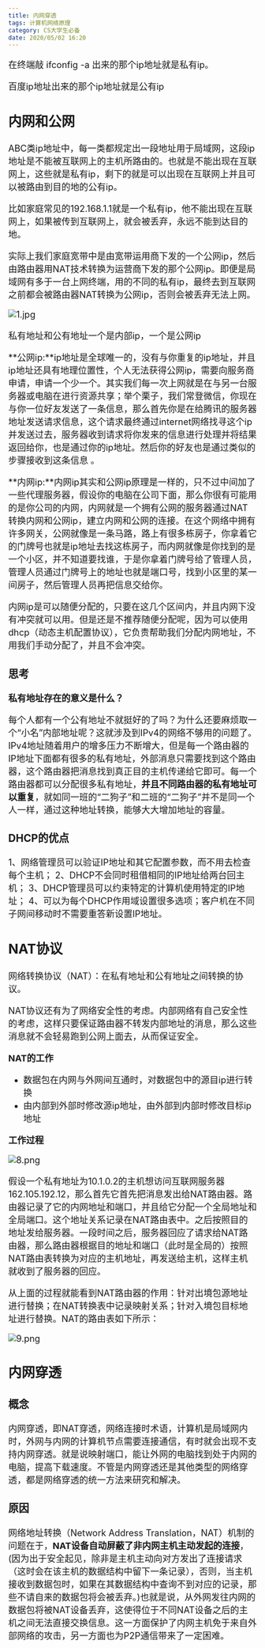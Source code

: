 ```yaml
---
title: 内网穿透
tags: 计算机网络原理
category: CS大学生必备
date: 2020/05/02 16:20
---
```


<font size=4>

在终端敲 ifconfig -a 出来的那个ip地址就是私有ip。

百度ip地址出来的那个ip地址就是公有ip

<!--more-->

## 内网和公网

​        ABC类ip地址中，每一类都规定出一段地址用于局域网，这段ip地址是不能被互联网上的主机所路由的。也就是不能出现在互联网上，这些就是私有ip，剩下的就是可以出现在互联网上并且可以被路由到目的地的公有ip。

​        比如家庭常见的192.168.1.1就是一个私有ip，他不能出现在互联网上，如果被传到互联网上，就会被丢弃，永远不能到达目的地。

实际上我们家庭宽带中是由宽带运用商下发的一个公网ip，然后由路由器用NAT技术转换为运营商下发的那个公网ip。即便是局域网有多于一台上网终端，用的不同的私有ip，最终去到互联网之前都会被路由器NAT转换为公网ip，否则会被丢弃无法上网。

![1.jpg](https://i.loli.net/2020/05/02/8LTwBYrR2gGpnxa.jpg)

私有地址和公有地址一个是内部ip，一个是公网ip

**公网ip:**ip地址是全球唯一的，没有与你重复的ip地址，并且ip地址还具有地理位置性，个人无法获得公网ip，需要向服务商申请，申请一个少一个。其实我们每一次上网就是在与另一台服务器或电脑在进行资源共享；举个栗子，我们常登微信，你现在与你一位好友发送了一条信息，那么首先你是在给腾讯的服务器地址发送请求信息，这个请求最终通过internet网络找寻这个ip并发送过去，服务器收到请求将你发来的信息进行处理并将结果返回给你，也是通过你的ip地址。然后你的好友也是通过类似的步骤接收到这条信息 。

**内网ip:**内网ip其实和公网ip原理是一样的，只不过中间加了一些代理服务器，假设你的电脑在公司下面，那么你很有可能用的是你公司的内网，内网就是一个拥有公网的服务器通过NAT转换内网和公网ip，建立内网和公网的连接。在这个网络中拥有许多网关，公网就像是一条马路，路上有很多栋房子，你拿着它的门牌号也就是ip地址去找这栋房子，而内网就像是你找到的是一个小区，并不知道要找谁，于是你拿着门牌号给了管理人员，管理人员通过门牌号上的地址也就是端口号，找到小区里的某一间房子，然后管理人员再把信息交给你。 

内网ip是可以随便分配的，只要在这几个区间内，并且内网下没有冲突就可以用。但是还是不推荐随便分配呢，因为可以使用dhcp（动态主机配置协议），它负责帮助我们分配内网地址，不用我们手动分配了，并且不会冲突。

### 思考

**私有地址存在的意义是什么？**

 每个人都有一个公有地址不就挺好的了吗？为什么还要麻烦取一个“小名”内部地址呢？这就涉及到IPv4的网络不够用的问题了。IPv4地址随着用户的增多压力不断增大，但是每一个路由器的IP地址下面都有很多的私有地址，外部消息只需要找到这个路由器，这个路由器把消息找到真正目的主机传递给它即可。每一个路由器都可以分配很多私有地址，**并且不同路由器的私有地址可以重复**，就如同一班的“二狗子”和二班的“二狗子”并不是同一个人一样，通过这种地址转换，能够大大增加地址的容量。

### DHCP的优点

1、网络管理员可以验证IP地址和其它配置参数，而不用去检查每个主机；
2、DHCP不会同时租借相同的IP地址给两台回主机；
3、DHCP管理员可以约束特定的计算机使用特定的IP地址；
4、可以为每个DHCP作用域设置很多选项；客户机在不同子网间移动时不需要重答新设置IP地址。

## NAT协议

网络转换协议（NAT）：在私有地址和公有地址之间转换的协议。

NAT协议还有为了网络安全性的考虑。内部网络有自己安全性的考虑，这样只要保证路由器不转发内部地址的消息，那么这些消息就不会轻易跑到公网上面去，从而保证安全。

**NAT的工作**

- 数据包在内网与外网间互通时，对数据包中的源目ip进行转换
- 由内部到外部时修改源ip地址，由外部到内部时修改目标ip地址

**工作过程**

![8.png](https://i.loli.net/2020/05/02/T6HGsxA9RlYVu8B.png)

 假设一个私有地址为10.1.0.2的主机想访问互联网服务器162.105.192.12，那么首先它首先把消息发出给NAT路由器。路由器记录了它的内网地址和端口，并且给它分配一个全局地址和全局端口。这个地址关系记录在NAT路由表中。之后按照目的地址发给服务器。一段时间之后，服务器回应了请求给NAT路由器，那么路由器根据目的地址和端口（此时是全局的）按照NAT路由表转换为对应的主机地址，再发送给主机，这样主机就收到了服务器的回应。

​    从上面的过程就能看到NAT路由器的作用：针对出境包源地址进行替换；在NAT转换表中记录映射关系；针对入境包目标地址进行替换。NAT的路由表如下所示：

![9.png](https://i.loli.net/2020/05/02/o7j8nhVKT6NzLHq.png)

## 内网穿透

### 概念

内网穿透，即NAT穿透，网络连接时术语，计算机是局域网内时，外网与内网的计算机节点需要连接通信，有时就会出现不支持内网穿透。就是说映射端口，能让外网的电脑找到处于内网的电脑，提高下载速度。不管是内网穿透还是其他类型的网络穿透，都是网络穿透的统一方法来研究和解决。

### 原因

网络地址转换（Network Address Translation，NAT）机制的问题在于，**NAT设备自动屏蔽了非内网主机主动发起的连接**，(因为出于安全起见，除非是主机主动向对方发出了连接请求（这时会在该主机的数据结构中留下一条记录），否则，当主机接收到数据包时，如果在其数据结构中查询不到对应的记录，那些不请自来的数据包将会被丢弃。)也就是说，从外网发往内网的数据包将被NAT设备丢弃，这使得位于不同NAT设备之后的主机之间无法直接交换信息。这一方面保护了内网主机免于来自外部网络的攻击，另一方面也为P2P通信带来了一定困难。

